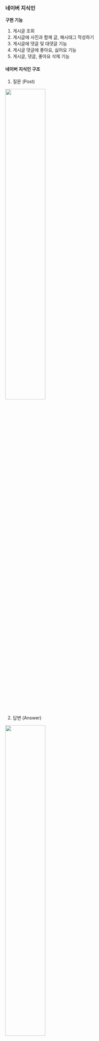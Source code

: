 ### 네이버 지식인

**구현 기능**
1. 게시글 조회
2. 게시글에 사진과 함께 글, 해시태그 작성하기 
3. 게시글에 댓글 및 대댓글 기능
4. 게시글 댓글에 좋아요, 싫어요 기능
5. 게시글, 댓글, 좋아요 삭제 기능



#### 네이버 지식인 구조
1. 질문 (Post)
<img src="https://github.com/user-attachments/assets/7c03d81a-2dc6-4525-a813-80c91426f3e0" width="50%">

2. 답변 (Answer)
<img src="https://github.com/user-attachments/assets/a648fd62-186e-49f9-a412-3beb63e4be2b" width="50%">

4. 좋아요/싫어요 (Like_dislike) + 댓글 (Comment)
<img src="https://github.com/user-attachments/assets/251a48a4-0e74-4030-bde4-0b8d74e4e200" width="50%">



## Mission 1️⃣ 데이터 모델링 
(1) **ERD**![Image](https://github.com/user-attachments/assets/e1c66816-b435-4335-80f9-a36cbd603e03)**1. User**
- 한 명의 user은 여러개의 **Post, Aswer, like_dislike, comment**를 작성 가능 (User와 1:N 관계)

**2. Post**
- 하나의 Post에는 여러개의 **Comment, Answer, like_dislike, image** 작성 가능 (Post와 1:N 관계)
- Post와 **Hashtag**는 N:M 관계 -> 중간에 PostHash table 설정

**3. Answer**
- 하나의 Answer에는 여러개의 **comment, Image, like_dislike** 작성 가능 (Answer과 1:N 관계)

### (2) Entity 설계 

**1. LikeDislike**
```
@Enumerated(EnumType.STRING)
   private LikeStatus likestatus;

@Enumerated(EnumType.STRING)
    private TargetStatus targetstatus;
```
- 이 부분에서, LikeStatus는 Enum으로 관리하여 Like, Dislike 설정
- 좋아요/싫어요는 Post와 Answer에 달 수 있으므로 TargetStatus에서 Post, Answer로 관리

**2. Comment**
```
  @Enumerated(EnumType.STRING)
    private TargetStatus targetStatus;
```
- Comment 또한 Post와 Answer에 각각 작성 가능하므로 TargetStatus를 이용하여 하나의 테이블에서 관리

🌟 Comment는 갯수가 많지 않을 것 같고 코드 중복을 피하려고 이 방식을 사용했는데 Post_Comment와 Answer_Comment로 나누는게 나을까요? 의견 부탁드립니다 🌟



## Mission 2️⃣ Repository 단위 테스트 (Post Entity 사용)

**1. User 생성**
```
@BeforeEach
    public void setUp() {
        // 테스트에 사용할 사용자 데이터 생성
        user = User.builder()
                .nickname("dohyun")
                .email("dohyun@naver.com")
                .password("1234")
                .build();

        userRepository.save(user);
    }
```
<img src="https://github.com/user-attachments/assets/8b2227f0-43b7-4b36-ae46-accc9386423d" width="60%">


**2. 작성자를 기준으로 FindPost**
- 첫번째 Post 생성 
```
@Test
    public void testFindByWriter() {
        // given

        //첫번째 질문글 (사진 X)
        Post post1 = Post.builder()
                .title("Post 1")
                .content("hello")
                .writer(user)
                .build();
        postRepository.save(post1);

```
<img src="https://github.com/user-attachments/assets/dffeab57-e437-48eb-ace8-fc28a72cc7af" width="60%">


- 두번째 Post 생성 
```
 Image image = Image.builder()
                .imageUrl("image.jpg") // 이미지 URL 설정
                .post(null)  // 아직 Post와 연결되지 않음
                .build();

        //2번째 질문글 (사진 1장)
        Post post2 = Post.builder()
                .title("Post 2")
                .content("one picture")
                .images(Collections.singletonList(image))
                .writer(user)
                .build();
        image.setPost(post2);
        postRepository.save(post2);
```
<img src="https://github.com/user-attachments/assets/a45d367d-4a33-4cc7-9504-4db1a22590cb" width="60%">


- 세번째 Post 생성
```
 //3번쨰 질문글 (사진 2장)
        Post post3 = Post.builder()
                .title("Post 3")
                .content("two pictures")
                .images(Arrays.asList())
                .writer(user)
                .build();
        postRepository.save(post3);

        Image image1 = Image.builder()
                .imageUrl("image_url_1")
                .post(post3)
                .build();

        Image image2 = Image.builder()
                .imageUrl("image_url_2")
                .post(post3)
                .build();

        imageRepository.save(image1);
        imageRepository.save(image2);

```
<img src="https://github.com/user-attachments/assets/5e5e52df-bfa7-459e-a5b9-5ecf8d3dd19b" width="60%">

- Post DB
<img src="https://github.com/user-attachments/assets/fe378097-02c1-4153-979f-ea16c396b5f2" width="60%">

- Image DB
 <img src="https://github.com/user-attachments/assets/e5232e8e-39c2-48da-80d2-0445e0744e42" width="60%">

- 나머지 when/then
```
// when
        List<Post> posts = postRepository.findByWriter(user);
// then
        assertThat(posts).hasSize(3);
        assertThat(posts).extracting(Post::getTitle).containsExactly("Post 1", "Post 2","Post 3");
```



## Mission 3️⃣ JPA 관련 문제
### (1) 어떻게 data jpa는 interface만으로도 함수가 구현이 되는가?
```
public interface PostRepository extends JpaRepository<Post, Long> {
    List<Post> findByWriter(User writer);
}

```
- Spring이 애플리케이션을 실행하면서 PostRepository의 프록시 객체를 생성

- 인터페이스만 정의하면 Spring이 동적으로 구현체를 만들어 주입
이 때, SimpleJpaRepository 클래스가 작동하며 메서드 이름을 분석해 쿼리 자동 생성

> findByWriter(User writer)
→ "SELECT p FROM Post p WHERE p.writer = ?"

- Spring이 내부적으로 EntityManager를 사용하여 쿼리를 실행하고 결과 반환



### (2)  왜 계속 생성되는 entity manager를 생성자 주입을 이용하는가?
- **EntityManager은 싱글톤 객체가 아니다 !!**
- 트랜잭션이 시작될 때 새로운 EntityManager 객체가 동적으로 생성되며, 트랜잭션이 끝날 때 EntityManager는 폐기됨.

> ❔ **그럼 왜 생성자 주입?**
- EntityManager는 **프록시 객체**로 주입되며, 실제 트랜잭션 범위에서만 EntityManager가 생성되고 관리된다.
- 프록시 객체는 애플리케이션에서 하나의 인스턴스로 관리되며(싱글톤), 필요한 시점에 실제 EntityManager를 동적으로 생성한다.



### (3)  Fetch Join과 Distinct
- **Fetch Join** 이란?
  
 : JPQL에서 성능 최적화를 위해 제공하는 기능
 
 : 연관된 엔티티나 컬렉션을 SQL 한 번에 함께 조회하는 기능
 
 - **Fetch Join** 사용
 ```
"select t From Team t join fetch t.members where t.name = "팀A";
```

 : Name이 "팀A"인 Team을 조회하면서 해당 팀에 속한 members도  함께 즉시 로딩하여 가져오는 쿼리 (즉시 로딩)
  - 만약 "팀 A"에 **Member가 2명** 있다면?
    : **팀 A가 2번 중복** 됨
   
    
 - 이 때 !! **Distinct**를 사용하면
```
"select distinct t From Team t join fetch t.members where t.name = "팀A";
 ```
 : 중복되었던 "Team A"가 **한번** 만 나오게 된다.
 

 (참고 https://9hyuk9.tistory.com/77)

---
### WEEK 3. ERD 수정
![Image](https://github.com/user-attachments/assets/93f0e2b0-2b97-4426-90e2-4ce2fee3f4cb)
- 좋아요/싫어요는 답변 글에만 달 수 있도록 수정

### 구현 기능
<img src="https://github.com/user-attachments/assets/7954e2c9-b181-4b04-bf30-e042610746bd" width="60%">

- User은 로그인 기능이 아직 없어 임의로 추가했습니다.
  <img src="https://github.com/user-attachments/assets/703d8bc7-4e31-4a0f-a273-7eafaace8ffc" width="70%">

#### 1. 질문 작성
![Image](https://github.com/user-attachments/assets/328be23e-9793-4d8d-b9b9-dae4d0bc77b7)
✨ **여기서 이미지는!! AWS S3 버킷 사용**

<img src="https://github.com/user-attachments/assets/bad6c7b5-cb11-437d-90ef-48e405ef1a10" width="70%">

 - 버킷에 잘 들어갔지요~

#### 2. 내가 쓴 모든 질문글 조회
![Image](https://github.com/user-attachments/assets/9499ae8b-c7ab-40de-b747-7069b8adcc36)

#### 3. 내가 쓴 질문글 삭제
<img src="https://github.com/user-attachments/assets/c51a031a-ad44-409f-a7a6-1a74393c080a" width="70%">

- 삭제 성공~

✨ 삭제하려는 userId와 질문 작성자가 다르면?
![Image](https://github.com/user-attachments/assets/94a62a0a-175b-4577-9cd8-15dbfe3a01b5)
- 에러 발생!!

#### 4. 답변 작성
<img src="https://github.com/user-attachments/assets/51d8f2ab-e820-480a-8766-42f2787c317c" width="60%">

![Image](https://github.com/user-attachments/assets/9b9f714d-7601-438d-8ee8-a8a1d12785de)

✨ 질문 작성자가 답변을 달려 하면?
![Image](https://github.com/user-attachments/assets/7d7b8eac-d01e-4872-8952-f58698339081)
- 에러 발생 !!

#### 5. 질문과 답변 조회
![Image](https://github.com/user-attachments/assets/47a6e657-d499-4a7e-a35f-b204a2ebc45d)
- postId를 PathParameter로 입력하면 그 질문과 답변글들을 조회 가능

#### 6. 좋아요/싫어요 달기
![Image](https://github.com/user-attachments/assets/40f6552c-c7f5-44b2-bb19-26960f1a28a9)
✨ 좋아요/싫어요 연타 방지를 어떻게 할까... 생각하다가 

(1) 좋아요-> 좋아요/ (2) 좋아요-> 싫어요/ (3) 싫어요-> 싫어요/(4) 싫어요->좋아요

모두 에러 처리 나도록 했습니다.

(1) 의 경우

<img src="https://github.com/user-attachments/assets/ec241205-d2d6-4be4-b1d5-0a5f7c42d535" width="70%">

(2),(4)의 경우

<img src="https://github.com/user-attachments/assets/19aee750-7f83-4041-9fc5-8a6c8673d7c2" width="70%">

**결국, LIKE/DISLIKE가 있는 경우, 삭제한 후에만 새로 달 수 있습니다.**

#### 7. 좋아요/싫어요 삭제
<img src="https://github.com/user-attachments/assets/9c3f6c42-b3a9-4dcc-8591-57c919f30b3e" width="50%">

 ***

❔Hashtag를 이용한 질문글 찾기를 위해 HashtagController을 따로 둘지, PostController에 포함시킬지 고민중입니다. 어떻게 하셨나요❔

***
### 부가 구현 설명

**1. ErrorStatus + 성공 응답 처리**
 - exception과 ErrorStatus, SuccessStatus 등을 추가하였습니다. 
 - ErrorStatus에서는 에러 처리를 Custom하여 추가합니다.

**2. Swagger**
- SwaggerConfig를 이용한 Swagger 테스트 설정

**3. Converter**
- DTO <-> Entity 간 변환을 Converter에서 처리
- 서비스 로직의 간결성을 위해

**4. Service + ServiceImpl 사용**
- Service는 인터페이스 구현 + ServiceImpl은 비즈니스 로직 처리
- 확장성을 위해

**5. AWS S3 BUCKET 사용**
- 이미지 업로드를 위해 사용
- MultiPartFile 형식으로 이미지를 S3 버킷에 업로드 후, 이미지 URL을 반환하여 DB에 저장

---
### WEEK 4. 로그인/회원가입 추가 + 이 외 기능 구현

#### 1. 회원가입 + 로그인
**1) 로그인 정보를 받아오기 위한 CustomUserDetails**
``` java
public class CustomUserDetails implements UserDetails {

    private Long userId;
    private String username;
    private String password;
    private Collection<? extends GrantedAuthority> authorities;

    public CustomUserDetails(Long userId, String username, String password, Collection<? extends GrantedAuthority> authorities) {
        this.userId = userId;
        this.username = username;
        this.password = password;
        this.authorities = authorities;
    }
```
이후 **@AuthenticationPrincipal** 로 로그인 정보를 주입받았다.

**2) Spring Security**
 ```java
    @Bean
    public SecurityFilterChain myFilter(HttpSecurity httpSecurity) throws Exception {
        return httpSecurity
                .csrf(AbstractHttpConfigurer::disable) //csrf 비활성화
                .httpBasic(AbstractHttpConfigurer::disable)
                .authorizeHttpRequests(a -> a.requestMatchers("/user/create", "/user/login", "/user/logout", "/connect/**", "/v3/api-docs/**",
                        "/swagger-ui/**", "/swagger-ui.html","permit/**").permitAll().anyRequest().authenticated())
                .sessionManagement(s -> s.sessionCreationPolicy(SessionCreationPolicy.STATELESS)) 
                .addFilterBefore(jwtAuthFilter, UsernamePasswordAuthenticationFilter.class)
                .build();
    }

    @Bean
    public PasswordEncoder makePassword() {
        return PasswordEncoderFactories.createDelegatingPasswordEncoder();
    }
}
```
- 로그인/회원가입/스웨거 등은 인증 절차 없이 필터를 통과,
  로그인하지 않은 사용자가 볼 수 있는 화면 (질문+답변 조회) 등은 엔드포인트를 "**permit/**"으로 시작하게 하여 필터 통과
- 비밀번호 암호화를 위한 인코더 생성

**3) JwtAuthFilter**
 ```java
 UserDetails userDetails = new CustomUserDetails(userId, username, null, authorities);

    // Authentication 객체 설정
 Authentication authentication = new UsernamePasswordAuthenticationToken(userDetails, "", userDetails.getAuthorities());
                SecurityContextHolder.getContext().setAuthentication(authentication);
            }
```

- JWT 안의 정보로 CustomUserDetails 객체를 만든다.
  이 때, 비밀번호는 이미 토큰으로 인증된 상태이므로 null 처리

- 만든 Authentication을 SecurityContextHolder에 심어 추후 @AuthenticationPrincipal을 통해 로그인 정보를 꺼냄.

#### 2. 로그인 + 비로그인 구분
![](https://velog.velcdn.com/images/dohyunii/post/40c0d955-447e-4d68-87d1-83deb398b807/image.png)
- **post를 예로 들면**

  **<내가 쓴 질문 조회/질문 작성/내가 쓴 질문 삭제>** 등의 api는 로그인 정보를 받아와야 하므로 **/post**로 시작함
  <**해시태그별 글 조회**>는 로그인하지 않은 사용자도 조회 가능하므로 **/permit**으로 시작해 필터 통과함

#### 3. 로그아웃 + 엑세스 토큰 재발급
(1) **로그아웃**

- 리프레시 토큰을 레디스에 저장하는 방법도 있다는데 일단 DB에 저장함.
- **RefreshToken** entity 추가
```java
public class RefreshToken {
    @Id
    private Long userId;

    private String refreshToken;
```
- 로그아웃 시, 저장해두었던 사용자의 refreshToken이 삭제되고 재로그인 해야 한다.

(2)**엑세스 토큰 재발급**
- 엑세스 토큰의 유효기간은 30분, 리프레시 토큰의 유효기간은 30일로 설정
- 엑세스 토큰 만료 시, 리프레시 토큰을 이용해 엑세스 토큰을 재발급 받는다.
- 클라이언트가 리프레시 토큰을 요청과 함께 쿠키에서 보내면, 서버에서 이를 검증하여 엑세스 토큰을 갱신한다.

❶ **리프레시 토큰 검증**
```java
RefreshToken savedToken = refreshTokenRepository.findByUserId(userId)
        .orElseThrow(() -> new CustomException(ErrorStatus.INVALID_REFRESH_TOKEN));

if (!savedToken.getRefreshToken().equals(refreshToken)) {
    throw new CustomException(ErrorStatus.INVALID_REFRESH_TOKEN);

TokenDTO newTokenDTO = jwtTokenProvider.createToken(user);
}
```
: DB에서 사용자의 리프레시 토큰을 조회하고 비교한 뒤, jwtTokenProvider.createToken(user)를 호출해 새 토큰 발급한다.

```java
  // DB에 리프레시 토큰 업데이트
/ savedToken.setRefreshToken(newTokenDTO.getRefreshToken());

쿠키에 새로운 리프레시 토큰 저장
jwtTokenProvider.setRefreshTokenInCookies(response, newTokenDTO.getRefreshToken());

```
: 발급 받은 새 토큰을 cookie와 db에 업데이트한다.

❷ **JwtTokenProvider**
```java

if (existingToken != null) {
        try {
        // 리프레시 토큰이 유효한지 확인
        Jwts.parserBuilder()
                        .setSigningKey(SECRET_KEY)
                        .build()
                        .parseClaimsJws(existingToken.getRefreshToken());

        //유효하면 재사용 (리프레시 토큰은 그대로)
        refreshToken = existingToken.getRefreshToken();
            } catch (ExpiredJwtException e) {
        // 만료된 경우 새로 발급
        refreshToken = createRefreshToken(user);
                existingToken.setRefreshToken(refreshToken);
                refreshTokenRepository.save(existingToken);
            }
                    } 
else {
        refreshToken = createRefreshToken(user);
            refreshTokenRepository.save(new RefreshToken(user.getId(), refreshToken));
        }

```
- 리프레시 토큰의 만료기한이 남았다면 그대로 반환, 만료기한이 지났다면 새로 발급 받아야한다.
- 리프레시 토큰이 만료된 경우, **재로그인해야 한다는 에러** 터트림.

**실행결과**
![](https://velog.velcdn.com/images/dohyunii/post/4d0309e3-5d3c-4b55-93cb-299ce2a8bb1a/image.png)
- 리프레시 토큰 만료 시,
  ![](https://velog.velcdn.com/images/dohyunii/post/d21155e1-2f01-40c0-9d04-2beefd15892c/image.png)




#### 4. 추가 구현 기능
**(1) 회원가입, 로그인**
- 회원가입 시 email, nickname, password 입력
  ![](https://velog.velcdn.com/images/dohyunii/post/39504893-04dd-4dc2-a376-26cd6ba8b9c0/image.png)
- 이후 로그인 시 토큰 반환
  ![](https://velog.velcdn.com/images/dohyunii/post/7362e2c7-ac0d-46c5-9a8a-229122a3ab61/image.png)
- 로그인할 때 리프레시 토큰을 쿠키에 저장
```java
        // 쿠키에 리프레시 토큰 저장
        jwtTokenProvider.setRefreshTokenInCookies(response, tokenDTO.getRefreshToken());
```

**(2) 해시태그별 글 조회**
  ![](https://velog.velcdn.com/images/dohyunii/post/314325ad-831e-4615-8112-9831b5f53743/image.png)![](https://velog.velcdn.com/images/dohyunii/post/45c1c7f5-5c5c-446b-9cce-278c02aab72b/image.png)

- **post 삭제 시, post와 hashtag의 관계는 끊고 hashtag는 남겨둠**
``` java
       //4. Post 삭제시 hashtag는 그대로 -> 해당 hashtag의 postId를 null로 설정
        List<PostHash> postHashtags = post.getPostHashtags();
        for (PostHash postHash : postHashtags) {
            postHash.setPost(null);
        }
```
![](https://velog.velcdn.com/images/dohyunii/post/9238ccca-1a0b-4081-a5d0-292bc395f77e/image.png)
: 삭제된 post이기 때문에 post_hash 테이블의 post_id가 null로 바뀌었다.

**(3) 댓글 관련**
- 댓글은 **POST, ANSWER**에 남길 수 있다. 이를 TargetStatus로 구분하였다.
![](https://velog.velcdn.com/images/dohyunii/post/71277bc1-08ba-4f2a-ac8e-af22e5dcbb49/image.png)
: TargetStatus에는 POST 또는 ANSWER과 그의 id를 넣으면 된다.


❶ **Post**에 댓글 남김
![](https://velog.velcdn.com/images/dohyunii/post/17fb05b4-0d1d-48b4-a8de-8192884fd689/image.png)

❷ **Answer**에 댓글 남김
![](https://velog.velcdn.com/images/dohyunii/post/4086b03d-2f08-4aef-a0a1-7c77201a9c88/image.png)

![](https://velog.velcdn.com/images/dohyunii/post/17752005-f2e9-47bb-9d7c-eab40883095e/image.png)

- **Post 삭제 시** 댓글과 답변이 모두 삭제되도록, **Answer만 삭제시** 댓글은 그대로 남도록 했다.
```
        // answer삭제시 comment는 그대로 둠
        List<Comment> comments = commentRepository.findAllByAnswer(answer);
        for (Comment comment : comments) {
            comment.setAnswer(null);
        }
```
![](https://velog.velcdn.com/images/dohyunii/post/05232126-f1fe-4c91-b15e-4811bb3a636c/image.png)
: answer 삭제 후 위와 달리 comment_id 5의 answer_id가 null로 바뀌었다.

🤔이렇게 하면 나중에 어디에 달렸던 댓글인지 알 수 없지 않나 ..??

**-> soft delete**로 변경

- Answer 엔티티에 추가

 ``` java
 @Where(clause = "is_deleted = false")
 // @Where을 두어 isdeleted=false인 것만 조회하도록 함
 
    @Column(name = "is_deleted")
    private Boolean isDeleted = false;
 ```
 
 - Answer을 실제로 삭제하는 대신 is_deleted를 true로 설정하여 관계는 그대로 둔다.
   - answer삭제시 answer_id 5의 is_deleted 가 1로 변경
   ![](https://velog.velcdn.com/images/dohyunii/post/5cfdcc23-dbcb-4902-828a-104cf0157b83/image.png)
   - comment 테이블을 보면, answer_id 5가 그대로 남아있다.
   ![](https://velog.velcdn.com/images/dohyunii/post/6095ebc9-993b-424b-ac14-cad21ca939b6/image.png)
   - 글 조회시, is_deleted=false인 답변만 조회된다.
![](https://velog.velcdn.com/images/dohyunii/post/5e43c3f1-3e8d-49dc-b28d-49fe9c722ef4/image.png)


